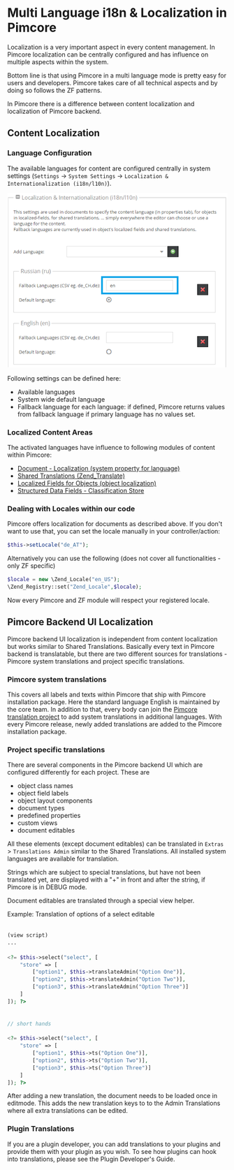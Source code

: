 # Multi Language i18n & Localization in Pimcore

Localization is a very important aspect in every content management. In Pimcore localization can be centrally configured 
and has influence on multiple aspects within the system. 

Bottom line is that using Pimcore in a multi language mode is pretty easy for users and developers. Pimcore takes care 
of all technical aspects and by doing so follows the ZF patterns.

In Pimcore there is a difference between content localization and localization of Pimcore backend. 
 
## Content Localization 

### Language Configuration
The available languages for content are configured centrally in system settings (`Settings` -> `System Settings` 
-> `Localization & Internationalization (i18n/l10n)`). 

![Localization Settings](../img/localization-settings.png)

Following settings can be defined here: 
* Available languages
* System wide default language
* Fallback language for each language: if defined, Pimcore returns values from fallback language if primary language has 
 no values set. 


### Localized Content Areas
The activated languages have influence to following modules of content within Pimcore: 

* [Document - Localization (system property for language)](./02_Localize_your_Documents.md)
* [Shared Translations (Zend_Translate)](./04_Shared_Translations.md)
* [Localized Fields for Objects (object localization)](../05_Objects/01_Object_Classes/01_Data_Types/23_Localized_Fields.md)
* [Structured Data Fields - Classification Store](../05_Objects/01_Object_Classes/01_Data_Types/13_Classification_Store.md)


### Dealing with Locales within our code
Pimcore offers localization for documents as described above. If you don't want to use that, you can set the locale 
manually in your controller/action: 

```php
$this->setLocale("de_AT");
```

Alternatively you can use the following (does not cover all functionalities - only ZF specific)
```php
$locale = new \Zend_Locale("en_US");
\Zend_Registry::set("Zend_Locale",$locale);
```
Now every Pimcore and ZF module will respect your registered locale.


## Pimcore Backend UI Localization 

Pimcore backend UI localization is independent from content localization but works similar to Shared Translations. 
Basically every text in Pimcore backend is translatable, but there are two different sources for translations - Pimcore
system translations and project specific translations. 


### Pimcore system translations
This covers all labels and texts within Pimcore that ship with Pimcore installation package. Here the standard language 
English is maintained by the core team. In addition to that, every body can join the 
 [Pimcore translation project](http://www.pimcore.org/en/community/translations) to add system translations in additional
 languages. With every Pimcore release, newly added translations are added to the Pimcore installation package.


### Project specific translations
There are several components in the Pimcore backend UI which are configured differently for each project. These are

* object class names
* object field labels
* object layout components
* document types
* predefined properties
* custom views
* document editables

All these elements (except document editables) can be translated in `Extras` > `Translations Admin` similar to the
Shared Translations. All installed system languages are available for translation.

Strings which are subject to special translations, but have not been translated yet, are displayed with a "+" in front 
and after the string, if Pimcore is in DEBUG mode.
 

Document editables are translated through a special view helper.

Example: Translation of options of a select editable
```php

(view script)
...
 
<?= $this->select("select", [
    "store" => [
        ["option1", $this->translateAdmin("Option One")],
        ["option2", $this->translateAdmin("Option Two")],
        ["option3", $this->translateAdmin("Option Three")]
    ]
]); ?>


// short hands

<?= $this->select("select", [
    "store" => [
        ["option1", $this->ts("Option One")],
        ["option2", $this->ts("Option Two")],
        ["option3", $this->ts("Option Three")]
    ]
]); ?>


```
After adding a new translation, the document needs to be loaded once in editmode. This adds the new translation keys to 
to the Admin Translations where all extra translations can be edited.

  
### Plugin Translations
If you are a plugin developer, you can add translations to your plugins and provide them with your plugin as you wish. 
To see how plugins can hook into translations, please see the Plugin Developer's Guide.

